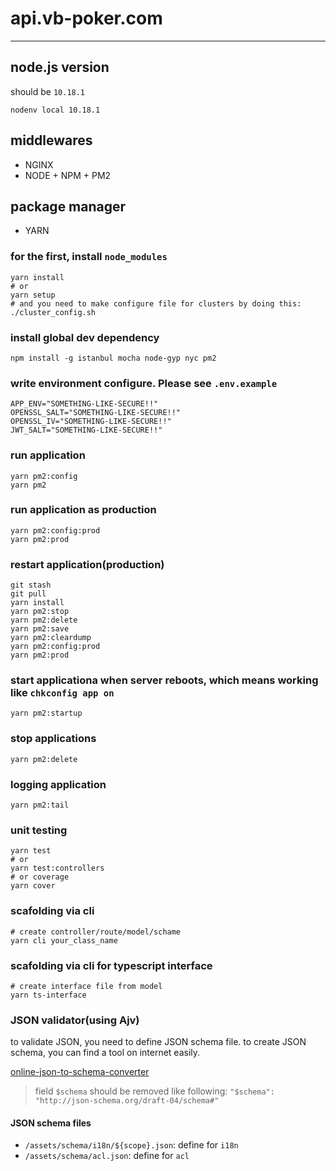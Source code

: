 # api.vb-poker.com

--------------------

## node.js version

should be `10.18.1`

```
nodenv local 10.18.1
```

## middlewares

* NGINX
* NODE + NPM + PM2

## package manager

* YARN

### for the first, install `node_modules`

```[cmd]
yarn install
# or
yarn setup
# and you need to make configure file for clusters by doing this:
./cluster_config.sh
```

### install global dev dependency

```[cmd]
npm install -g istanbul mocha node-gyp nyc pm2 
```

### write environment configure. Please see `.env.example`

```[cmd]
APP_ENV="SOMETHING-LIKE-SECURE!!"
OPENSSL_SALT="SOMETHING-LIKE-SECURE!!"
OPENSSL_IV="SOMETHING-LIKE-SECURE!!"
JWT_SALT="SOMETHING-LIKE-SECURE!!"
```

### run application

```[cmd]
yarn pm2:config
yarn pm2
```

### run application as production

```[cmd]
yarn pm2:config:prod
yarn pm2:prod
```

### restart application(production)

```[cmd]
git stash
git pull
yarn install
yarn pm2:stop
yarn pm2:delete
yarn pm2:save
yarn pm2:cleardump
yarn pm2:config:prod
yarn pm2:prod
```

### start applicationa when server reboots, which means working like `chkconfig app on`

```[cmd]
yarn pm2:startup
```

### stop applications

```[cmd]
yarn pm2:delete
```

### logging application

```[cmd]
yarn pm2:tail
```

### unit testing

```[cmd]
yarn test
# or
yarn test:controllers
# or coverage
yarn cover
```

### scafolding via cli

```[cmd]
# create controller/route/model/schame
yarn cli your_class_name
```


### scafolding via cli for typescript interface

```[cmd]
# create interface file from model
yarn ts-interface
```

### JSON validator(using Ajv)

to validate JSON, you need to define JSON schema file.
to create JSON schema, you can find a tool on internet easily.

[online-json-to-schema-converter](https://www.liquid-technologies.com/online-json-to-schema-converter)

>  field `$schema` should be removed like following: `"$schema": "http://json-schema.org/draft-04/schema#"`


#### JSON schema files

* `/assets/schema/i18n/${scope}.json`: define for `i18n`
* `/assets/schema/acl.json`: define for `acl`